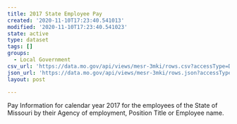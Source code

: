 ```yaml
---
title: 2017 State Employee Pay
created: '2020-11-10T17:23:40.541013'
modified: '2020-11-10T17:23:40.541023'
state: active
type: dataset
tags: []
groups:
  - Local Government
csv_url: 'https://data.mo.gov/api/views/mesr-3mki/rows.csv?accessType=DOWNLOAD'
json_url: 'https://data.mo.gov/api/views/mesr-3mki/rows.json?accessType=DOWNLOAD'
layout: post

---
```

Pay Information for calendar year 2017 for the employees of the State of Missouri by their Agency of employment, Position Title or Employee name.
